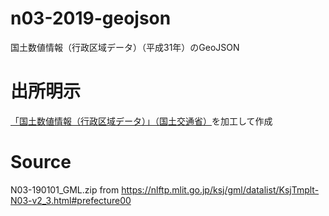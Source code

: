 # n03-2019-geojson
国土数値情報（行政区域データ）（平成31年）のGeoJSON

# 出所明示
[「国土数値情報（行政区域データ）」（国土交通省）](https://nlftp.mlit.go.jp/ksj/gml/datalist/KsjTmplt-N03-v3_0.html)を加工して作成

# Source 
N03-190101_GML.zip from https://nlftp.mlit.go.jp/ksj/gml/datalist/KsjTmplt-N03-v2_3.html#prefecture00

